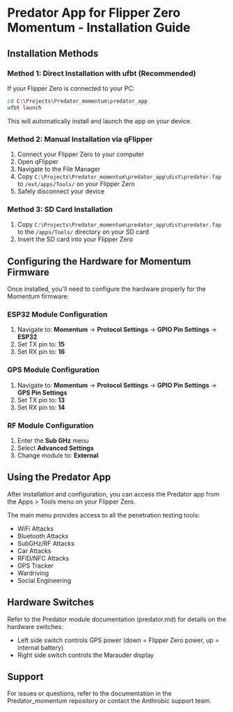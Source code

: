 # Predator App for Flipper Zero Momentum - Installation Guide

## Installation Methods

### Method 1: Direct Installation with ufbt (Recommended)

If your Flipper Zero is connected to your PC:

```bash
cd C:\Projects\Predator_momentum\predator_app
ufbt launch
```

This will automatically install and launch the app on your device.

### Method 2: Manual Installation via qFlipper

1. Connect your Flipper Zero to your computer
2. Open qFlipper
3. Navigate to the File Manager
4. Copy `C:\Projects\Predator_momentum\predator_app\dist\predator.fap` to `/ext/apps/Tools/` on your Flipper Zero
5. Safely disconnect your device

### Method 3: SD Card Installation

1. Copy `C:\Projects\Predator_momentum\predator_app\dist\predator.fap` to the `/apps/Tools/` directory on your SD card
2. Insert the SD card into your Flipper Zero

## Configuring the Hardware for Momentum Firmware

Once installed, you'll need to configure the hardware properly for the Momentum firmware:

### ESP32 Module Configuration
1. Navigate to: **Momentum** → **Protocol Settings** → **GPIO Pin Settings** → **ESP32**
2. Set TX pin to: **15**
3. Set RX pin to: **16**

### GPS Module Configuration
1. Navigate to: **Momentum** → **Protocol Settings** → **GPIO Pin Settings** → **GPS Pin Settings**
2. Set TX pin to: **13**
3. Set RX pin to: **14**

### RF Module Configuration
1. Enter the **Sub GHz** menu
2. Select **Advanced Settings**
3. Change module to: **External**

## Using the Predator App

After installation and configuration, you can access the Predator app from the Apps > Tools menu on your Flipper Zero.

The main menu provides access to all the penetration testing tools:
- WiFi Attacks
- Bluetooth Attacks
- SubGHz/RF Attacks
- Car Attacks
- RFID/NFC Attacks
- GPS Tracker
- Wardriving
- Social Engineering

## Hardware Switches

Refer to the Predator module documentation (predator.md) for details on the hardware switches:
- Left side switch controls GPS power (down = Flipper Zero power, up = internal battery)
- Right side switch controls the Marauder display

## Support

For issues or questions, refer to the documentation in the Predator_momentum repository or contact the Anthrobic support team.
